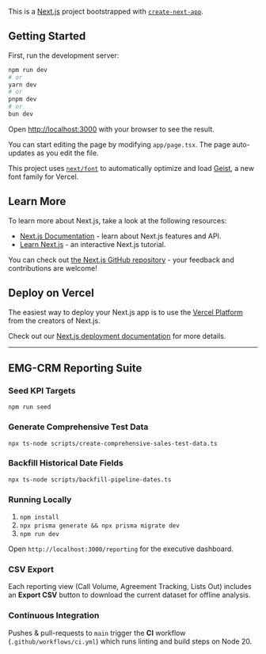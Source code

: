 This is a [Next.js](https://nextjs.org) project bootstrapped with [`create-next-app`](https://nextjs.org/docs/app/api-reference/cli/create-next-app).

## Getting Started

First, run the development server:

```bash
npm run dev
# or
yarn dev
# or
pnpm dev
# or
bun dev
```

Open [http://localhost:3000](http://localhost:3000) with your browser to see the result.

You can start editing the page by modifying `app/page.tsx`. The page auto-updates as you edit the file.

This project uses [`next/font`](https://nextjs.org/docs/app/building-your-application/optimizing/fonts) to automatically optimize and load [Geist](https://vercel.com/font), a new font family for Vercel.

## Learn More

To learn more about Next.js, take a look at the following resources:

- [Next.js Documentation](https://nextjs.org/docs) - learn about Next.js features and API.
- [Learn Next.js](https://nextjs.org/learn) - an interactive Next.js tutorial.

You can check out [the Next.js GitHub repository](https://github.com/vercel/next.js) - your feedback and contributions are welcome!

## Deploy on Vercel

The easiest way to deploy your Next.js app is to use the [Vercel Platform](https://vercel.com/new?utm_medium=default-template&filter=next.js&utm_source=create-next-app&utm_campaign=create-next-app-readme) from the creators of Next.js.

Check out our [Next.js deployment documentation](https://nextjs.org/docs/app/building-your-application/deploying) for more details.

---

## EMG-CRM Reporting Suite

### Seed KPI Targets

```
npm run seed
```

### Generate Comprehensive Test Data

```
npx ts-node scripts/create-comprehensive-sales-test-data.ts
```

### Backfill Historical Date Fields

```
npx ts-node scripts/backfill-pipeline-dates.ts
```

### Running Locally

1. `npm install`
2. `npx prisma generate && npx prisma migrate dev`
3. `npm run dev`

Open `http://localhost:3000/reporting` for the executive dashboard.

### CSV Export

Each reporting view (Call Volume, Agreement Tracking, Lists Out) includes an **Export CSV** button to download the current dataset for offline analysis.

### Continuous Integration

Pushes & pull-requests to `main` trigger the **CI** workflow (`.github/workflows/ci.yml`) which runs linting and build steps on Node 20.
